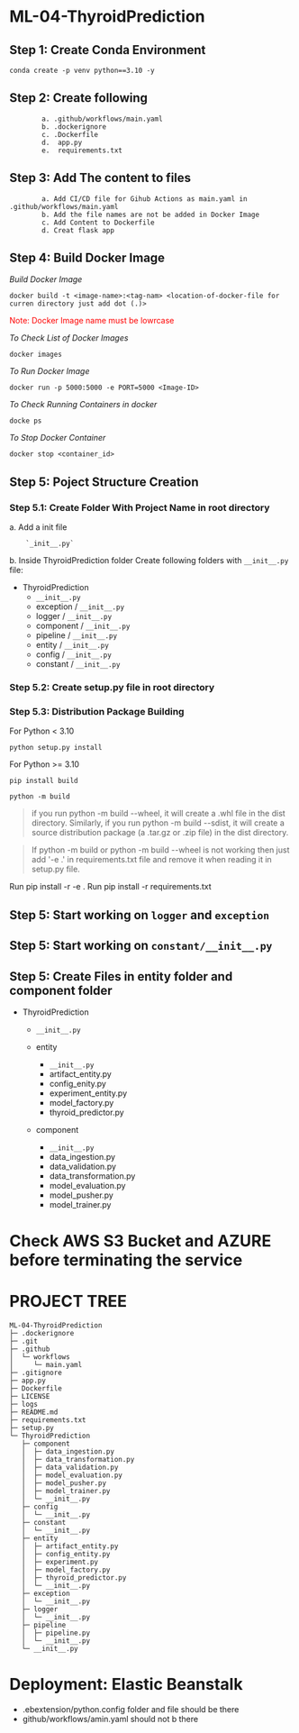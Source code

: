 # ML-04-ThyroidPrediction

## Step 1: Create Conda Environment

```
conda create -p venv python==3.10 -y
```

## Step 2: Create following
            a. .github/workflows/main.yaml
            b. .dockerignore
            c. .Dockerfile
            d.  app.py
            e.  requirements.txt

## Step 3: Add The content to files
            a. Add CI/CD file for Gihub Actions as main.yaml in .github/workflows/main.yaml
            b. Add the file names are not be added in Docker Image
            c. Add Content to Dockerfile
            d. Creat flask app

## Step 4: Build Docker Image

*Build Docker Image*
```
docker build -t <image-name>:<tag-nam> <location-of-docker-file for curren directory just add dot (.)>
```
<span style="color:red">Note: Docker Image name must be lowrcase</span>

*To Check List of Docker Images*
```
docker images
```

*To Run Docker Image*
```
docker run -p 5000:5000 -e PORT=5000 <Image-ID>
```

*To Check Running Containers in docker*
```
docke ps
```

*To Stop Docker Container*

```
docker stop <container_id>
```

## Step 5: Poject Structure Creation
### Step 5.1: Create Folder With Project Name <ThyroidPrediction> in root directory

a. Add a init file

        `_init__.py`

b. Inside ThyroidPrediction folder Create following folders with `__init__.py` file:

* ThyroidPrediction
    - `__init__.py`
    - exception / `__init__.py`
    - logger / `__init__.py`
    - component / `__init__.py`
    - pipeline / `__init__.py`
    - entity / `__init__.py`
    - config / `__init__.py`
    - constant / `__init__.py`

### Step 5.2: Create setup.py file in root directory

### Step 5.3: Distribution Package Building
For Python < 3.10
```
python setup.py install
```

For Python >= 3.10
```
pip install build

```

```
python -m build
```

> if you run python -m build --wheel, it will create a .whl file in the dist directory. Similarly, if you run python -m build --sdist, it will create a source distribution package (a .tar.gz or .zip file) in the dist directory.

> If python -m build or python -m build --wheel is not working then just add '-e .' in requirements.txt file and remove it when reading it in setup.py file.

Run pip install -r -e .
Run pip install -r requirements.txt


## Step 5: Start working on `logger` and `exception`

## Step 5: Start working on `constant/__init__.py`

## Step 5: Create Files in entity folder and component folder

* ThyroidPrediction
    - `__init__.py`
    - entity

        -   `__init__.py`
        -   artifact_entity.py
        -   config_enity.py
        -   experiment_entity.py
        -   model_factory.py
        -   thyroid_predictor.py
    - component
        -   `__init__.py`
        -   data_ingestion.py
        -   data_validation.py
        -   data_transformation.py
        -   model_evaluation.py
        -   model_pusher.py
        -   model_trainer.py


# Check AWS S3 Bucket and AZURE before terminating the service

# PROJECT TREE


```
ML-04-ThyroidPrediction
├─ .dockerignore
├─ .git
├─ .github
│  └─ workflows
│     └─ main.yaml
├─ .gitignore
├─ app.py
├─ Dockerfile
├─ LICENSE
├─ logs
├─ README.md
├─ requirements.txt
├─ setup.py
└─ ThyroidPrediction
   ├─ component
   │  ├─ data_ingestion.py
   │  ├─ data_transformation.py
   │  ├─ data_validation.py
   │  ├─ model_evaluation.py
   │  ├─ model_pusher.py
   │  ├─ model_trainer.py
   │  └─ __init__.py
   ├─ config
   │  └─ __init__.py
   ├─ constant
   │  └─ __init__.py
   ├─ entity
   │  ├─ artifact_entity.py
   │  ├─ config_entity.py
   │  ├─ experiment.py
   │  ├─ model_factory.py
   │  ├─ thyroid_predictor.py
   │  └─ __init__.py
   ├─ exception
   │  └─ __init__.py
   ├─ logger
   │  └─ __init__.py
   ├─ pipeline
   │  ├─ pipeline.py
   │  └─ __init__.py
   └─ __init__.py

```


# Deployment: Elastic Beanstalk
-   .ebextension/python.config folder and file should be there
-   github/workflows/amin.yaml should not b there